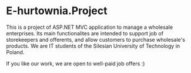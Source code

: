# E-hurtownia.Project

This is a project of ASP.NET MVC application to manage a wholesale enterprises. 
Its main functionalites are intended to support job of storekeepers and offerents, and allow customers to purchase wholesale's products.
We are IT students of the Silesian University of Technology in Poland.

If you like our work, we are open to well-paid job offers :)
